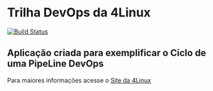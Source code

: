 # Trilha DevOps da 4Linux

<!-- Altere a Flag abaixo com sua URL do Travis -->
[![Build Status](https://travis-ci.org/rodrigofesouza22/DevOpsLab-HelloWorld.svg?branch=master)](https://travis-ci.org/rodrigofesouza22/DevOpsLab-HelloWorld)

## Aplicação criada para exemplificar o Ciclo de uma PipeLine DevOps


Para maiores informações acesse o [Site da 4Linux](https://www.4linux.com.br/cursos/devops)
